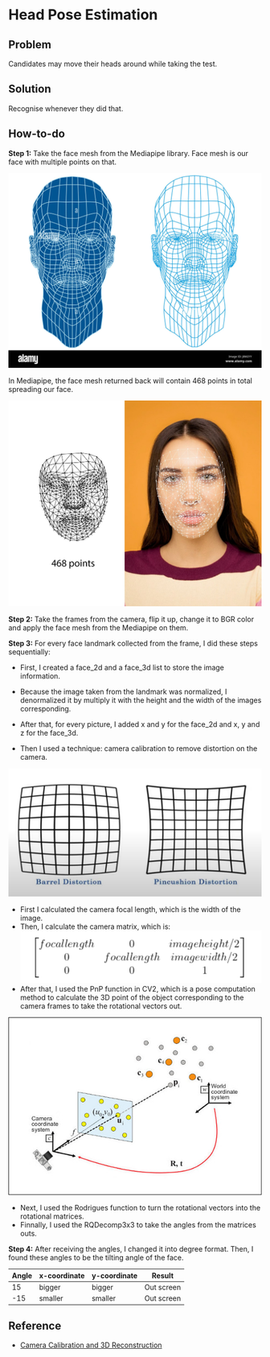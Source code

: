 # Head Pose Estimation

## Problem

Candidates may move their heads around while taking the test.

## Solution

Recognise whenever they did that. 

## How-to-do

**Step 1:** Take the face mesh from the Mediapipe library. Face mesh is our face with multiple points on that. 

![Face mesh](faceMesh.jpg)

In Mediapipe, the face mesh returned back will contain 468 points in total spreading our face. 

![468 points face mesh](468pointsFaceMesh.jpg)

**Step 2:** Take the frames from the camera, flip it up, change it to BGR color and apply the face mesh from the Mediapipe on them. 

**Step 3:** For every face landmark collected from the frame, I did these steps sequentially: 

- First, I created a face_2d and a face_3d list to store the image information.

- Because the image taken from the landmark was normalized, I denormalized it by multiply it with the height and the width of the images corresponding.

- After that, for every picture, I added x and y for the face_2d and x, y and z for the face_3d. 

- Then I used a technique: camera calibration to remove distortion on the camera. 

![Distortion](distortion.png)

- First I calculated the camera focal length, which is the width of the image.
- Then, I calculate the camera matrix, which is:
![Camera matrix](cameraMatrix.png)
- After that, I used the PnP function in CV2, which is a pose computation method to calculate the 3D point of the object corresponding to the camera frames to take the rotational vectors out. 

![Pose computation](poseComputation.jpg)
- Next, I used the Rodrigues function to turn the rotational vectors into the rotational matrices. 
- Finnally, I used the RQDecomp3x3 to take the angles from the matrices outs. 

**Step 4:** After receiving the angles, I changed it into degree format. Then, I found these angles to be the tilting angle of the face. 

| Angle | x-coordinate | y-coordinate | Result     | 
|-------|--------------|--------------|------------|
| 15    | bigger       | bigger       | Out screen |  
| -15   | smaller      | smaller      | Out screen |

 
## Reference

- [Camera Calibration and 3D Reconstruction](https://docs.opencv.org/4.x/d9/d0c/group__calib3d.html)

     
